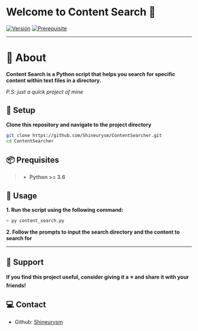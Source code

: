 # Welcome to Content Search 👋

[![Version](https://img.shields.io/badge/version-1.0.0-blue.svg?cacheSeconds=2592000)](https://yt.be/notarickroll)
[![Prerequisite](https://img.shields.io/badge/python-%3E%3D3.6-blue.svg)](https://www.python.org/downloads/)

---

# 📃 About

**Content Search is a Python script that helps you search for specific content within text files in a directory.**

*P.S: just a quick project of mine*

## 🔧 Setup

**Clone this repository and navigate to the project directory**

```sh
git clone https://github.com/Shineurysm/ContentSearcher.git
cd ContentSearcher
```

## 📦 Prequisites

> - **Python >= 3.6**

## 📂 Usage

**1. Run the script using the following command:**

```sh
> py content_search.py
```

**2. Follow the prompts to input the search directory and the content to search for**

---

## 🎉 Support
**If you find this project useful, consider giving it a ⭐️ and share it with your friends!**

## 💻 Contact
- Github: [Shineurysm](https://github.com/Shineurysm)